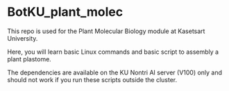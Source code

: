 # BotKU_plant_molec

This repo is used for the Plant Molecular Biology module at Kasetsart University.

Here, you will learn basic Linux commands and basic script to assembly a plant plastome.

The dependencies are available on the KU Nontri AI server (V100) only and should not work if you run these scripts outside the cluster.
